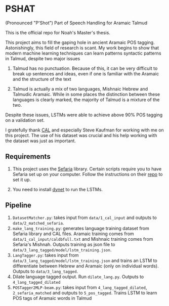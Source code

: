 # PSHAT
(Pronounced "P'Shot") Part of Speech Handling for Aramaic Talmud

This is the official repo for Noah's Master's thesis.

This project aims to fill the gaping hole in ancient Aramaic POS tagging. Astonishingly, this field of research is scant. My work begins to show that modern machine learning techniques can learn patterns syntactic patterns in Talmud, despite two major issues

1. Talmud has no punctuation. Because of this, it can be very difficult to break up sentences and ideas, even if one is familiar with the Aramaic and the structure of the text

2. Talmud is actually a mix of two languages, Mishnaic Hebrew and Talmudic Aramaic. While in some places the distinction between these languages is clearly marked, the majority of Talmud is a mixture of the two. 

Despite these issues, LSTMs were able to achieve above 90% POS tagging on a validation set.  

I gratefully thank [CAL](http://cal1.cn.huc.edu/) and especially Steve Kaufman for working with me on this project. The use of his dataset was crucial and his help working with the dataset was just as important. 

## Requirements

1. This project uses the [Sefaria](https://sefaria.org) library. Certain scripts require you to have Sefaria set up on your computer. Follow the instructions on their [repo](https://github.com/Sefaria/Sefaria-Project) to set it up.

2. You need to install [dynet](https://github.com/clab/dynet) to run the LSTMs.

## Pipeline

1. `DatasetMatcher.py`: takes input from `data/1_cal_input` and outputs to `data/2_matched_sefaria`.
2. `make_lang_training.py`: generates language training dataset from Sefaria library and CAL files. Aramaic training comes from `data/1_cal_input/caldbfull.txt` and Mishnaic training comes from Sefaria's Mishnah. Outputs training as json file to `data/3_lang_tagged/model/lstm_training.json`.
3. `LangTagger.py`: takes input from `data/3_lang_tagged/model/lstm_training.json` and trains an LSTM to differentiate between Hebrew and Aramaic (only on individual words). Outputs to `data/3_lang_tagged`.
4. Dilate language tagged output. Run `dilate_lang.py`. Outputs to `4_lang_tagged_dilated`
5. `POSTagger2MLP-beam.py`: takes input from `4_lang_tagged_dilated`, `2_sefaria_matched` and outputs to `5_pos_tagged`. Trains LSTM to learn POS tags of Aramaic words in Talmud
